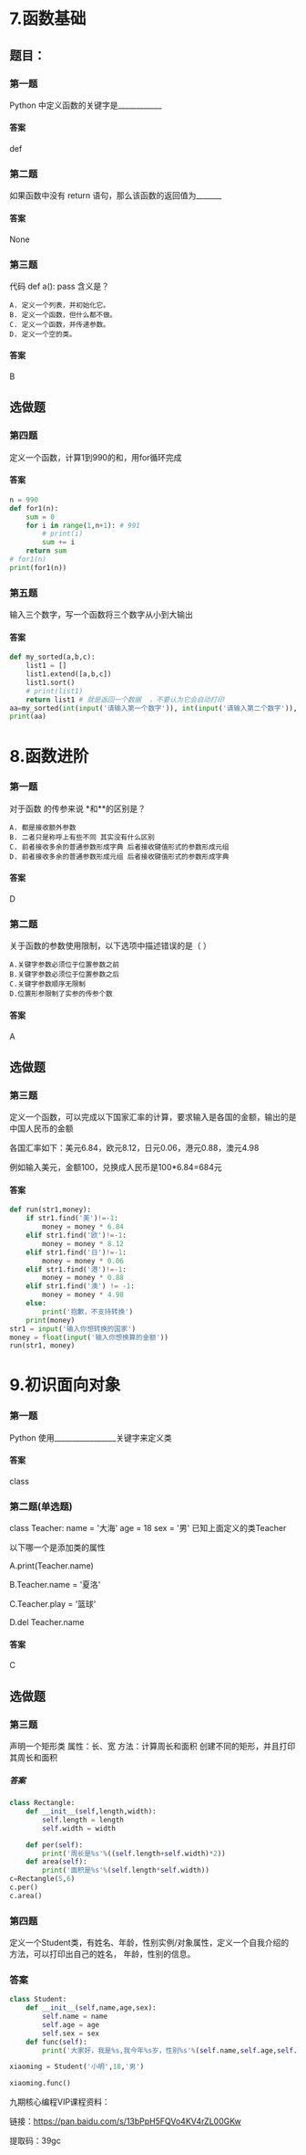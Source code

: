 # 7.函数基础

## 题目：

### 第一题

Python 中定义函数的关键字是____________

#### 答案

def

### 第二题

如果函数中没有 return 语句，那么该函数的返回值为_______

#### 答案

None

### 第三题

代码 def a(): pass 含义是？

```
A. 定义一个列表，并初始化它。
B. 定义一个函数，但什么都不做。
C. 定义一个函数，并传递参数。
D. 定义一个空的类。
```

#### 答案

B

## 选做题

### 第四题

定义一个函数，计算1到990的和，用for循环完成

#### 答案

```python
n = 990
def for1(n):
    sum = 0
    for i in range(1,n+1): # 991
        # print(i)
        sum += i
    return sum
# for1(n)
print(for1(n))
```

### 第五题

输入三个数字，写一个函数将三个数字从小到大输出

#### 答案

```python
def my_sorted(a,b,c):
    list1 = []
    list1.extend([a,b,c])
    list1.sort()
    # print(list1)
    return list1 # 就是返回一个数据  ，不要认为它会自动打印
aa=my_sorted(int(input('请输入第一个数字')), int(input('请输入第二个数字')), int(input('请输入第三个数字')))
print(aa)
```

# 8.函数进阶 

### 第一题

对于函数 的传参来说 *和**的区别是？

```
A. 都是接收额外参数
B. 二者只是称呼上有些不同 其实没有什么区别
C. 前者接收多余的普通参数形成字典 后者接收键值形式的参数形成元组
D. 前者接收多余的普通参数形成元组 后者接收键值形式的参数形成字典
```

#### 答案

D

### 第二题

关于函数的参数使用限制，以下选项中描述错误的是（ ）

```
A.关键字参数必须位于位置参数之前
B.关键字参数必须位于位置参数之后
C.关键字参数顺序无限制
D.位置形参限制了实参的传参个数
```

#### 答案

A

## 选做题

### 第三题

定义一个函数，可以完成以下国家汇率的计算，要求输入是各国的金额，输出的是中国人民币的金额

各国汇率如下：美元6.84，欧元8.12，日元0.06，港元0.88，澳元4.98

例如输入美元，金额100，兑换成人民币是100*6.84=684元

#### 答案

```python
def run(str1,money):
    if str1.find('美')!=-1:
        money = money * 6.84
    elif str1.find('欧')!=-1:
        money = money * 8.12
    elif str1.find('日')!=-1:
        money = money * 0.06
    elif str1.find('港')!=-1:
        money = money * 0.88
    elif str1.find('澳') != -1:
        money = money * 4.98
    else:
        print('抱歉，不支持转换')
    print(money)
str1 = input('输入你想转换的国家')
money = float(input('输入你想换算的金额'))
run(str1, money)
```

# 9.初识面向对象

### 第一题

Python 使用_________________关键字来定义类

#### 答案

class

### 第二题(单选题)

class Teacher:
    name = '大海'
    age = 18
    sex = '男'
已知上面定义的类Teacher

以下哪一个是添加类的属性

A.print(Teacher.name)

B.Teacher.name = '夏洛'

C.Teacher.play = '篮球'

D.del  Teacher.name

#### 答案

C

## 选做题

### 第三题

声明一个矩形类
属性：长、宽 方法：计算周长和面积
创建不同的矩形，并且打印其周长和面积

##### 答案

```python
class Rectangle:
    def __init__(self,length,width):
        self.length = length
        self.width = width

    def per(self):
        print('周长是%s'%((self.length+self.width)*2))
    def area(self):
        print('面积是%s'%(self.length*self.width))
c=Rectangle(5,6)
c.per()
c.area()
```

### 第四题

定义一个Student类，有姓名、年龄，性别实例/对象属性，定义一个自我介绍的方法，可以打印出自己的姓名，
年龄，性别的信息。

### 答案

```python
class Student:
    def __init__(self,name,age,sex):
        self.name = name
        self.age = age
        self.sex = sex
    def func(self):
        print('大家好，我是%s,我今年%s岁，性别%s'%(self.name,self.age,self.sex))

xiaoming = Student('小明',18,'男')

xiaoming.func()
```


九期核心编程VIP课程资料：

链接：https://pan.baidu.com/s/13bPpH5FQVo4KV4rZL00GKw 

提取码：39gc 
